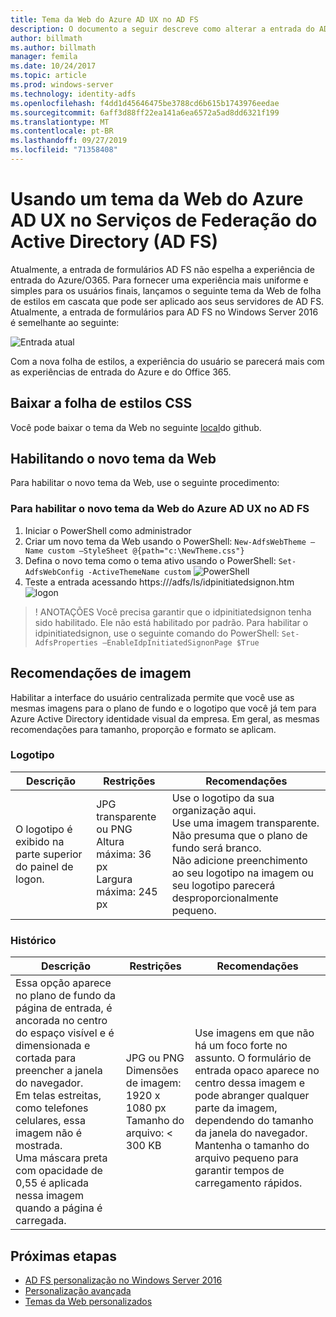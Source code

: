 ```yaml
---
title: Tema da Web do Azure AD UX no AD FS
description: O documento a seguir descreve como alterar a entrada do AD FS Forms para que ele se assemelhe à experiência do usuário do Azure AD.
author: billmath
ms.author: billmath
manager: femila
ms.date: 10/24/2017
ms.topic: article
ms.prod: windows-server
ms.technology: identity-adfs
ms.openlocfilehash: f4dd1d45646475be3788cd6b615b1743976eedae
ms.sourcegitcommit: 6aff3d88ff22ea141a6ea6572a5ad8dd6321f199
ms.translationtype: MT
ms.contentlocale: pt-BR
ms.lasthandoff: 09/27/2019
ms.locfileid: "71358408"
---
```

# <a name="using-an-azure-ad-ux-web-theme-in-active-directory-federation-services"></a>Usando um tema da Web do Azure AD UX no Serviços de Federação do Active Directory (AD FS)
Atualmente, a entrada de formulários AD FS não espelha a experiência de entrada do Azure/O365.  Para fornecer uma experiência mais uniforme e simples para os usuários finais, lançamos o seguinte tema da Web de folha de estilos em cascata que pode ser aplicado aos seus servidores de AD FS.  Atualmente, a entrada de formulários para AD FS no Windows Server 2016 é semelhante ao seguinte:

![Entrada atual](media/Azure-UX-Web-Theme-in-AD-FS/one.png)


Com a nova folha de estilos, a experiência do usuário se parecerá mais com as experiências de entrada do Azure e do Office 365.

## <a name="download-the-css-style-sheet"></a>Baixar a folha de estilos CSS
Você pode baixar o tema da Web no seguinte [local](https://github.com/Microsoft/adfsWebCustomization/tree/master/centeredUi)do github.


## <a name="enabling-the-new-web-theme"></a>Habilitando o novo tema da Web
Para habilitar o novo tema da Web, use o seguinte procedimento:

### <a name="to-enable-the-new-azure-ad-ux-web-theme-in-ad-fs"></a>Para habilitar o novo tema da Web do Azure AD UX no AD FS
1. Iniciar o PowerShell como administrador
2. Criar um novo tema da Web usando o PowerShell: `New-AdfsWebTheme –Name custom –StyleSheet @{path="c:\NewTheme.css"}`
3. Defina o novo tema como o tema ativo usando o PowerShell: `Set-AdfsWebConfig -ActiveThemeName custom`
   ![PowerShell](media/Azure-UX-Web-Theme-in-AD-FS/two.png)
4. Teste a entrada acessando https://<AD FS name.domain>/adfs/ls/idpinitiatedsignon.htm ![logon](media/Azure-UX-Web-Theme-in-AD-FS/three.png)

> ! ANOTAÇÕES Você precisa garantir que o idpinitiatedsignon tenha sido habilitado.  Ele não está habilitado por padrão.  Para habilitar o idpinitiatedsignon, use o seguinte comando do PowerShell: `Set-AdfsProperties –EnableIdpInitiatedSignonPage $True`

## <a name="image-recommendations"></a>Recomendações de imagem
Habilitar a interface do usuário centralizada permite que você use as mesmas imagens para o plano de fundo e o logotipo que você já tem para Azure Active Directory identidade visual da empresa. Em geral, as mesmas recomendações para tamanho, proporção e formato se aplicam.

### <a name="logo"></a>Logotipo

Descrição | Restrições | Recomendações
------- | ------- | ----------
O logotipo é exibido na parte superior do painel de logon. | JPG transparente ou PNG<br>Altura máxima: 36 px<br>Largura máxima: 245 px | Use o logotipo da sua organização aqui.<br>Use uma imagem transparente. Não presuma que o plano de fundo será branco.<br>Não adicione preenchimento ao seu logotipo na imagem ou seu logotipo parecerá desproporcionalmente pequeno.

### <a name="background"></a>Histórico

Descrição | Restrições | Recomendações
------- | ------- | ----------
Essa opção aparece no plano de fundo da página de entrada, é ancorada no centro do espaço visível e é dimensionada e cortada para preencher a janela do navegador.    <br>Em telas estreitas, como telefones celulares, essa imagem não é mostrada.<br>Uma máscara preta com opacidade de 0,55 é aplicada nessa imagem quando a página é carregada. | JPG ou PNG<br>Dimensões de imagem: 1920 x 1080 px<br>Tamanho do arquivo: &lt; 300 KB | <br>Use imagens em que não há um foco forte no assunto. O formulário de entrada opaco aparece no centro dessa imagem e pode abranger qualquer parte da imagem, dependendo do tamanho da janela do navegador.<br>Mantenha o tamanho do arquivo pequeno para garantir tempos de carregamento rápidos.

## <a name="next-steps"></a>Próximas etapas
- [AD FS personalização no Windows Server 2016](AD-FS-Customization-in-Windows-Server-2016.md)
- [Personalização avançada](Advanced-Customization-of-AD-FS-Sign-in-Pages.md)
- [Temas da Web personalizados](Custom-Web-Themes-in-AD-FS.md)
